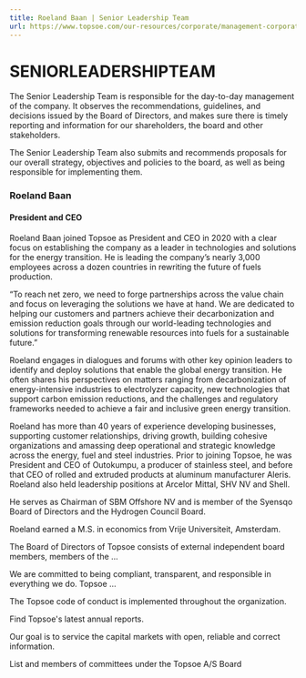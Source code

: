 ```yaml
---
title: Roeland Baan | Senior Leadership Team
url: https://www.topsoe.com/our-resources/corporate/management-corporate-governance/roeland-baan#main-content
---
```


# SENIORLEADERSHIPTEAM

The Senior Leadership Team is responsible for the day-to-day management of the company. It observes the recommendations, guidelines, and decisions issued by the Board of Directors, and makes sure there is timely reporting and information for our shareholders, the board and other stakeholders.

The Senior Leadership Team also submits and recommends proposals for our overall strategy, objectives and policies to the board, as well as being responsible for implementing them.

### Roeland Baan

#### President and CEO

Roeland Baan joined Topsoe as President and CEO in 2020 with a clear focus on establishing the company as a leader in technologies and solutions for the energy transition. He is leading the company’s nearly 3,000 employees across a dozen countries in rewriting the future of fuels production.

“To reach net zero, we need to forge partnerships across the value chain and focus on leveraging the solutions we have at hand. We are dedicated to helping our customers and partners achieve their decarbonization and emission reduction goals through our world-leading technologies and solutions for transforming renewable resources into fuels for a sustainable future.”

Roeland engages in dialogues and forums with other key opinion leaders to identify and deploy solutions that enable the global energy transition. He often shares his perspectives on matters ranging from decarbonization of energy-intensive industries to electrolyzer capacity, new technologies that support carbon emission reductions, and the challenges and regulatory frameworks needed to achieve a fair and inclusive green energy transition.

Roeland has more than 40 years of experience developing businesses, supporting customer relationships, driving growth, building cohesive organizations and amassing deep operational and strategic knowledge across the energy, fuel and steel industries. Prior to joining Topsoe, he was President and CEO of Outokumpu, a producer of stainless steel, and before that CEO of rolled and extruded products at aluminum manufacturer Aleris. Roeland also held leadership positions at Arcelor Mittal, SHV NV and Shell.

He serves as Chairman of SBM Offshore NV and is member of the Syensqo Board of Directors and the Hydrogen Council Board.

Roeland earned a M.S. in economics from Vrije Universiteit, Amsterdam.

The Board of Directors of Topsoe consists of external independent board members, members of the ...

We are committed to being compliant, transparent, and responsible in everything we do. Topsoe ...

The Topsoe code of conduct is implemented throughout the organization.

Find Topsoe's latest annual reports.

Our goal is to service the capital markets with open, reliable and correct information.

List and members of committees under the Topsoe A/S Board